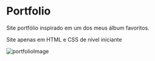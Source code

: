 # Portfolio
Site portfólio inspirado em um dos meus álbum favoritos.

Site apenas em HTML e CSS de nível iniciante

![portfolioImage](https://github.com/igoredw/Portfolio/assets/140194982/7f5bfa17-68b3-4614-8ea3-9b8b2da4af7b)

